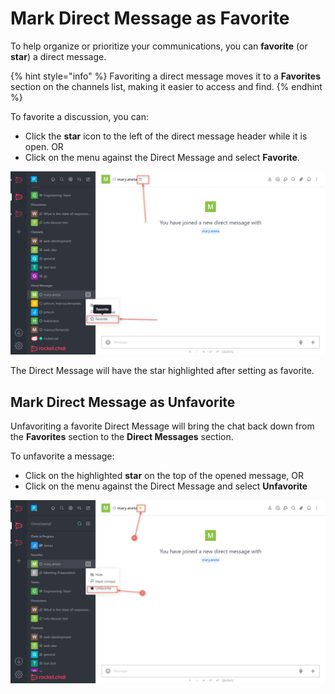 # Mark Direct Message as Favorite

To help organize or prioritize your communications, you can **favorite** (or **star**) a direct message.

{% hint style="info" %}
Favoriting a direct message moves it to a **Favorites** section on the channels list, making it easier to access and find.
{% endhint %}

To favorite a discussion, you can:

* Click the **star** icon to the left of the direct message header while it is open. OR
* Click on the menu against the Direct Message and select **Favorite**.

![](<../../../../../.gitbook/assets/image (671).png>)

The Direct Message will have the star highlighted after setting as favorite.

## Mark Direct Message as Unfavorite

Unfavoriting a favorite Direct Message will bring the chat back down from the **Favorites** section to the **Direct Messages** section.

To unfavorite a message:

* Click on the highlighted **star** on the top of the opened message, OR
* Click on the menu against the Direct Message and select **Unfavorite**

![](<../../../../../.gitbook/assets/image (688).png>)
